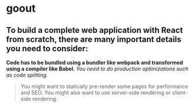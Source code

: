 # goout
## To build a complete web application with React from scratch, there are many important details you need to consider:

**Code has to be bundled using a bundler like webpack and transformed using a compiler like Babel.**
*You need to do production optimizations such as code splitting.*
>You might want to statically pre-render some pages for performance and SEO. You might also want to use server-side rendering or client-side rendering.
